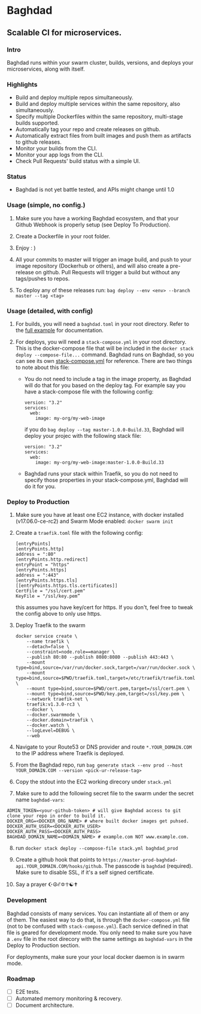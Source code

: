 # Baghdad

Scalable CI for microservices.
--

### Intro

Baghdad runs within your swarm cluster, builds, versions, and deploys your microservices, along with itself.

### Highlights

- Build and deploy multiple repos simultaneously.
- Build and deploy multiple services within the same repository, also simultaneously.
- Specify multiple Dockerfiles within the same repository, multi-stage builds supported.
- Automatically tag your repo and create releases on github.
- Automatically extract files from built images and push them as artifacts to github releases.
- Monitor your builds from the CLI.
- Monitor your app logs from the CLI.
- Check Pull Requests' build status with a simple UI.

### Status

- Baghdad is not yet battle tested, and APIs might change until 1.0

### Usage (simple, no config.)

1. Make sure you have a working Baghdad ecosystem, and that your Github Webhook is properly setup (see Deploy To Production).

2. Create a Dockerfile in your root folder.

3. Enjoy : )

4. All your commits to master will trigger an image build, and push to your image repository (Dockerhub or others), and will also create a pre-release on github. Pull Requests will trigger a build but without any tags/pushes to repos.

5. To deploy any of these releases run: `bag deploy --env <env> --branch master --tag <tag>`

### Usage (detailed, with config)

1. For builds, you will need a `baghdad.toml` in your root directory. Refer to the [full example](https://github.com/marwan-at-work/baghdad/blob/master/example-baghdad.toml) for documentation.

2. For deploys, you will need a `stack-compose.yml` in your root directory. This is the docker-compose file that will be included in the `docker stack deploy --compose-file...` command. Baghdad runs on Baghdad, so you can see its own [stack-compose.yml](https://github.com/marwan-at-work/baghdad/blob/master/stack-compose.yml) for reference. There are two things to note about this file:

    - You do not need to include a tag in the image property, as Baghdad will do that for you based on the deploy tag. For example say you have a stack-compose file with the following config:
        ```
        version: "3.2"
        services:
          web:
            image: my-org/my-web-image
        ```

        if you do `bag deploy --tag master-1.0.0-Build.33`, Baghdad will deploy your projec with the following stack file:

        ```
        version: "3.2"
        services:
          web:
            image: my-org/my-web-image:master-1.0.0-Build.33
        ```

    - Baghdad runs your stack within Traefik, so you do not need to specify those properties in your stack-compose.yml, Baghdad will do it for you.

### Deploy to Production

1. Make sure you have at least one EC2 instance, with docker installed (v17.06.0-ce-rc2) and Swarm Mode enabled: `docker swarm init`

2. Create a `traefik.toml` file with the following config:

    ```
    [entryPoints]
    [entryPoints.http]
    address = ":80"
    [entryPoints.http.redirect]
    entryPoint = "https"
    [entryPoints.https]
    address = ":443"
    [entryPoints.https.tls]
    [[entryPoints.https.tls.certificates]]
    CertFile = "/ssl/cert.pem"
    KeyFile = "/ssl/key.pem”
    ````

    this assumes you have key/cert for https. If you don't, feel free to tweak the config above to only use https.

3. Deploy Traefik to the swarm

    ```
    docker service create \
        --name traefik \
        --detach=false \
        --constraint=node.role==manager \
        --publish 80:80 --publish 8080:8080 --publish 443:443 \
        --mount type=bind,source=/var/run/docker.sock,target=/var/run/docker.sock \
        --mount type=bind,source=$PWD/traefik.toml,target=/etc/traefik/traefik.toml \
        --mount type=bind,source=$PWD/cert.pem,target=/ssl/cert.pem \
        --mount type=bind,source=$PWD/key.pem,target=/ssl/key.pem \
        --network traefik-net \
        traefik:v1.3.0-rc3 \
        --docker \
        --docker.swarmmode \
        --docker.domain=traefik \
        --docker.watch \
        --logLevel=DEBUG \
        --web
    ```

4. Navigate to your Route53 or DNS provider and route `*.YOUR_DOMAIN.COM` to the IP address where Traefik is deployed.

5. From the Baghdad repo, run `bag generate stack --env prod --host YOUR_DOMAIN.COM --version <pick-ur-release-tag>`

6. Copy the stdout into the EC2 working direcory under `stack.yml`

7. Make sure to add the following secret file to the swarm under the secret name `baghdad-vars`:

```
ADMIN_TOKEN=<your-github-token> # will give Baghdad access to git clone your repo in order to build it.
DOCKER_ORG=<DOCKER_ORG_NAME> # where built docker images get puhsed.
DOCKER_AUTH_USER=<DOCKER_AUTH_USER>
DOCKER_AUTH_PASS=<DOCKER_AUTH_PASS>
BAGHDAD_DOMAIN_NAME=<DOMAIN_NAME> # example.com NOT www.example.com.
```

8. run `docker stack deploy --compose-file stack.yml baghdad_prod`

9. Create a github hook that points to `https://master-prod-baghdad-api.YOUR_DOMAIN.COM/hooks/github`. The passcode is `baghdad` (required). Make sure to disable SSL, if it's a self signed certificate.

10. Say a prayer ☪☮ℰ✡☥☯✝

### Development

Baghdad consists of many services. You can instantiate all of them or any of them. The easiest way to do that,
is through the `docker-compose.yml` file (not to be confused with `stack-compose.yml`). Each service defined in that file is geared for development mode. You only need to make sure you have a `.env` file in the root direcory with the same settings as `baghdad-vars` in the Deploy to Production section.

For deployments, make sure your your local docker daemon is in swarm mode.

### Roadmap

- [ ] E2E tests.
- [ ] Automated memory monitoring & recovery.
- [ ] Document architecture.
